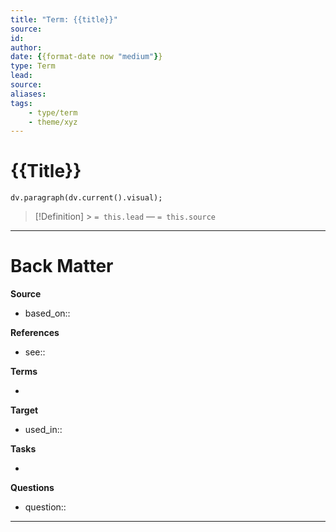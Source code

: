 ```yaml
---
title: "Term: {{title}}"
source:
id:
author:
date: {{format-date now "medium"}}
type: Term
lead:
source:
aliases:
tags: 
    - type/term
    - theme/xyz
---
```


# {{Title}}

<!--  Clear and descriptive title -->

<!-- A supporting visual from front matter if available -->

```dataviewjs
dv.paragraph(dv.current().visual);
```

<!-- Term definition and source from front matter goes here. Also used for Dataview glossary. -->

> [!Definition] > `= this.lead`
> — `= this.source`

<!-- Additional term description if needed -->

---

# Back Matter

**Source**

<!-- Always keep a link to the source- -->

- based_on::

**References**

<!-- Links to pages not referenced in the content.-->

- see::

**Terms**

<!-- Links to definition pages. -->

-

**Target**

<!-- Link to project note or externaly published content. -->

- used_in::

**Tasks**

<!-- What remains to be done with this note? -->

-

**Questions**

<!-- What remains for you to consider? -->

- question::

---
